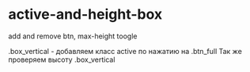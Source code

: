 # active-and-height-box
add and remove btn, max-height toogle 

.box_vertical  - добавляем класс active по нажатию на .btn_full
Так же проверяем высоту .box_vertical 

